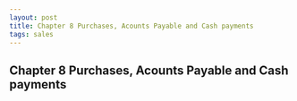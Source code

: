 ```yaml
---
layout: post
title: Chapter 8 Purchases, Acounts Payable and Cash payments
tags: sales
---
```


## Chapter 8 Purchases, Acounts Payable and Cash payments



















